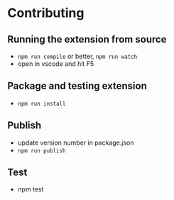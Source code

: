 # Contributing

## Running the extension from source

* `npm run compile` or better, `npm run watch`
* open in vscode and hit F5

## Package and testing extension

* `npm run install`

## Publish

* update version number in package.json
* `npm run publish`

## Test

* npm test
